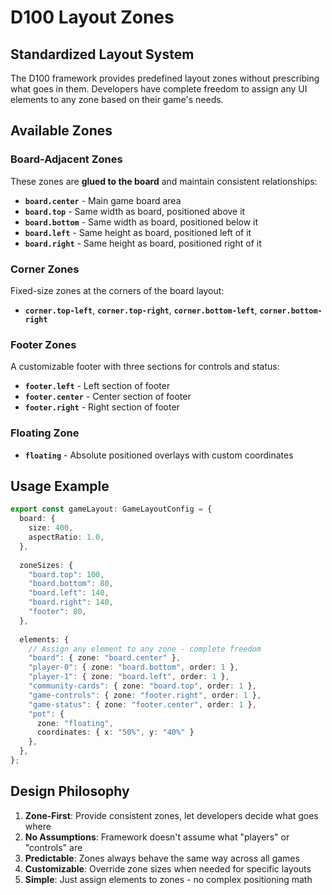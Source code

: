 # D100 Layout Zones

## Standardized Layout System

The D100 framework provides predefined layout zones without prescribing what goes in them. Developers have complete freedom to assign any UI elements to any zone based on their game's needs.

## Available Zones

### Board-Adjacent Zones
These zones are **glued to the board** and maintain consistent relationships:

- **`board.center`** - Main game board area
- **`board.top`** - Same width as board, positioned above it
- **`board.bottom`** - Same width as board, positioned below it  
- **`board.left`** - Same height as board, positioned left of it
- **`board.right`** - Same height as board, positioned right of it

### Corner Zones
Fixed-size zones at the corners of the board layout:

- **`corner.top-left`**, **`corner.top-right`**, **`corner.bottom-left`**, **`corner.bottom-right`**

### Footer Zones
A customizable footer with three sections for controls and status:

- **`footer.left`** - Left section of footer
- **`footer.center`** - Center section of footer  
- **`footer.right`** - Right section of footer

### Floating Zone
- **`floating`** - Absolute positioned overlays with custom coordinates

## Usage Example

```typescript
export const gameLayout: GameLayoutConfig = {
  board: {
    size: 400,
    aspectRatio: 1.0,
  },
  
  zoneSizes: {
    "board.top": 100,
    "board.bottom": 80,
    "board.left": 140,
    "board.right": 140,
    "footer": 80,
  },
  
  elements: {
    // Assign any element to any zone - complete freedom
    "board": { zone: "board.center" },
    "player-0": { zone: "board.bottom", order: 1 },
    "player-1": { zone: "board.left", order: 1 },
    "community-cards": { zone: "board.top", order: 1 },
    "game-controls": { zone: "footer.right", order: 1 },
    "game-status": { zone: "footer.center", order: 1 },
    "pot": { 
      zone: "floating", 
      coordinates: { x: "50%", y: "40%" } 
    },
  },
};
```

## Design Philosophy

1. **Zone-First**: Provide consistent zones, let developers decide what goes where
2. **No Assumptions**: Framework doesn't assume what "players" or "controls" are
3. **Predictable**: Zones always behave the same way across all games
4. **Customizable**: Override zone sizes when needed for specific layouts
5. **Simple**: Just assign elements to zones - no complex positioning math
